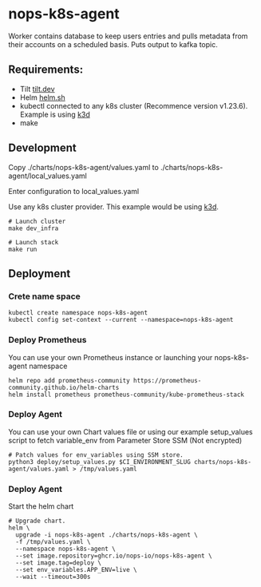 # nops-k8s-agent

Worker contains database to keep users entries and pulls metadata from their accounts on a scheduled basis.
Puts output to kafka topic.

## Requirements:

- Tilt [tilt.dev](https://tilt.dev)
- Helm [helm.sh](https://helm.sh/)
- kubectl connected to any k8s cluster (Recommence version v1.23.6). Example is using [k3d](https://k3d.io/v5.1.0/)
- make

## Development

Copy ./charts/nops-k8s-agent/values.yaml to ./charts/nops-k8s-agent/local_values.yaml

Enter configuration to local_values.yaml

Use any k8s cluster provider. This example would be using [k3d](https://k3d.io/).

    # Launch cluster
    make dev_infra

    # Launch stack
    make run

## Deployment


### Crete name space

    kubectl create namespace nops-k8s-agent
    kubectl config set-context --current --namespace=nops-k8s-agent


### Deploy Prometheus

You can use your own Prometheus instance or launching your nops-k8s-agent namespace

    helm repo add prometheus-community https://prometheus-community.github.io/helm-charts
    helm install prometheus prometheus-community/kube-prometheus-stack

### Deploy Agent

You can use your own Chart values file or using our example setup_values script to fetch variable_env from Parameter Store SSM (Not encrypted)

    # Patch values for env_variables using SSM store.
    python3 deploy/setup_values.py $CI_ENVIRONMENT_SLUG charts/nops-k8s-agent/values.yaml > /tmp/values.yaml


### Deploy Agent

Start the helm chart

    # Upgrade chart.
    helm \
      upgrade -i nops-k8s-agent ./charts/nops-k8s-agent \
      -f /tmp/values.yaml \
      --namespace nops-k8s-agent \
      --set image.repository=ghcr.io/nops-io/nops-k8s-agent \
      --set image.tag=deploy \
      --set env_variables.APP_ENV=live \
      --wait --timeout=300s

